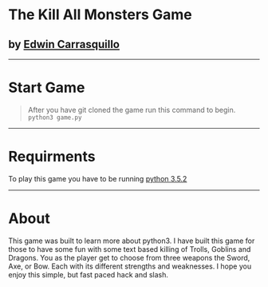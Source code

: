 # The Kill All Monsters Game
## by [Edwin Carrasquillo](http://www.stuffnthings.io)
***

# Start Game
> After you have git cloned the game run this command to begin.
`python3 game.py`
***

# Requirments
To play this game you have to be running [python 3.5.2](https://www.python.org/downloads/) 

***
# About
This game was built to learn more about python3. I have built this game for those to have some fun with some text based killing of Trolls, Goblins and Dragons. You as the player get to choose from three weapons the Sword, Axe, or Bow. Each with its different strengths and weaknesses. I hope you enjoy this simple, but fast paced hack and slash.
